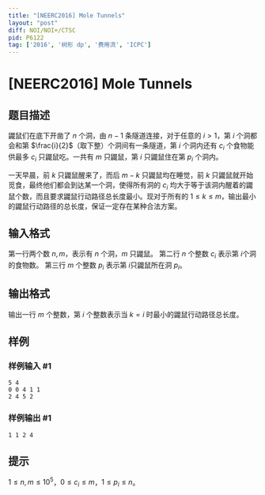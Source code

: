 ```yaml
---
title: "[NEERC2016] Mole Tunnels"
layout: "post"
diff: NOI/NOI+/CTSC
pid: P6122
tag: ['2016', '树形 dp', '费用流', 'ICPC']
---
```

# [NEERC2016] Mole Tunnels
## 题目描述

鼹鼠们在底下开凿了 $n$ 个洞，由 $n-1$ 条隧道连接，对于任意的 $i>1$，第 $i$ 个洞都会和第 $\frac{i}{2}$（取下整）个洞间有一条隧道，第 $i$ 个洞内还有 $c_i$ 个食物能供最多 $c_i$ 只鼹鼠吃。一共有 $m$ 只鼹鼠，第 $i$ 只鼹鼠住在第 $p_i$ 个洞内。

一天早晨，前 $k$ 只鼹鼠醒来了，而后 $m-k$ 只鼹鼠均在睡觉，前 $k$ 只鼹鼠就开始觅食，最终他们都会到达某一个洞，使得所有洞的 $c_i$ 均大于等于该洞内醒着的鼹鼠个数，而且要求鼹鼠行动路径总长度最小。现对于所有的 $1 \le k \le m$，输出最小的鼹鼠行动路径的总长度，保证一定存在某种合法方案。
## 输入格式

第一行两个数 $n,m$，表示有 $n$ 个洞，$m$ 只鼹鼠。
第二行 $n$ 个整数 $c_i$ 表示第 $i$个洞的食物数。
第三行 $m$ 个整数 $p_i$ 表示第 $i$只鼹鼠所在洞 $p_i$。
## 输出格式

输出一行 $m$ 个整数，第 $i$ 个整数表示当 $k=i$ 时最小的鼹鼠行动路径总长度。

## 样例

### 样例输入 #1
```
5 4
0 0 4 1 1
2 4 5 2
```
### 样例输出 #1
```
1 1 2 4
```
## 提示

$1 \le n,m \le 10^5$，$0 \le c_i \le m$，$1 \le p_i \le n$。
